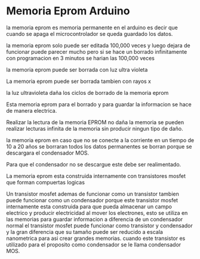 # Memoria Eprom Arduino

la memoria eprom es memoria permanente en el arduino es decir que cuando se apaga el microcontrolador se queda guardado los datos.

la memoria eprom solo puede ser editada 100,000 veces y luego dejara de funcionar puede parecer mucho pero si se hace un borrado infinitamente con programacion en 3 minutos se harian las 100,000 veces

la memoria eprom puede ser borrada con luz ultra violeta

La memoria eprom puede ser borrada tambien con rayos x

la luz ultravioleta daña los ciclos de borrado de la memoria eprom

Esta memoria eprom para el borrado y para guardar la informacion se hace de manera electrica. 

Realizar la lectura de la memoria EPROM no daña la memoria se pueden realizar lecturas infinita de la memoria sin producir ningun tipo de daño.

la memoria eprom en caso que no se conecte a la corriente en un tiempo de 10 a 20 años se borraran todos los datos permanentes se borran porque se descargara el condensador MOS.

Para que el condensador no se descargue este debe ser realimentado. 

La memoria eprom esta construida internamente con transistores mosfet que forman compuertas logicas 

Un transistor mosfet ademas de funcionar como un transistor tambien puede funcionar como un condensador porque este transistor mosfet internamente esta construida para que pueda almacenar un campo electrico y producir electricidad al mover los electrones, esto se utiliza en las memorias para guardar informacion a diferencia de un condensador normal el transistor mosfet puede funcionar como transistor y condensador y la gran diferencia que su tamaño puede ser reducido a escala nanometrica para asi crear grandes memorias. cuando este transistor es utilizado para el proposito como condensador se le llama condensador MOS.
